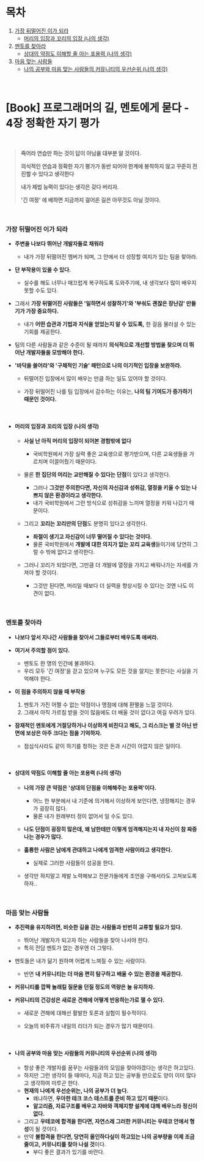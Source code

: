 # 목차

1. [가장 뒤떨어진 이가 되라](#가장-뒤떨어진-이가-되라) <br/>
    - [머리의 입장과 꼬리의 입장 (나의 생각)](#머리의-입장과-꼬리의-입장-나의-생각) <br/>
2. [멘토를 찾아라](#멘토를-찾아라) <br/>
    - [상대의 약점도 이해할 줄 아는 포용력 (나의 생각)](#상대의-약점도-이해할-줄-아는-포용력-나의-생각) <br/>
3. [마음 맞는 사람들](#마음-맞는-사람들) <br/>
    - [나의 공부와 마음 맞는 사람들의 커뮤니티의 우선순위 (나의 생각)](#나의-공부와-마음-맞는-사람들의-커뮤니티의-우선순위-나의-생각) <br/>

<br/>

# [Book] 프로그래머의 길, 멘토에게 묻다 - 4장 정확한 자기 평가

<br/>

> **죽어라 연습만 하는 것이 답이 아님을 대부분 알 것이다.**
>
> **의식적인 연습과 정확한 자기 평가가 동반 되어야 한계에 봉착하지 않고 꾸준히 전진할 수 있다고 생각한다**
>
> **내가 제법 능력이 있다는 생각은 갖다 버리자.**
>
> **'긴 여정' 에 배하면 지금까지 걸어온 길은 아무것도 아닐 것이다.**

<br/>

### 가장 뒤떨어진 이가 되라

- **주변을 나보다 뛰어난 개발자들로 채워라**

  - 내가 가장 뒤떨어진 멤버가 되며, 그 안에서 더 성장할 여지가 있는 팀을 찾아라.

- **단 부작용이 있을 수 있다.**

  - 실수를 해도 너무나 매끄럽게 복구하도록 도와주기에, 내 생각보다 많이 배우지 못할 수도 있다.

- 그래서 **가장 뒤떨어진 사람들은 '일하면서 성찰하기'와 '부숴도 괜찮은 장난감' 만들기가 가장 중요하다.**

  - 내가 **어떤 습관과 기법과 지식을 얻었는지 알 수 있도록,** 한 걸음 물러설 수 있는 기회를 제공한다.

- 팀의 다른 사람들과 같은 수준이 될 때까지 **의식적으로 개선할 방법을 찾으며 더 뛰어난 개발자들을 모방해야 한다.**

- **'바닥을 쓸어라'와 '구체적인 기술' 패턴으로 나의 이기적인 입장을 보완하라.**

  - 뒤떨어진 입장에서 많이 배우는 만큼 하는 일도 있어야 할 것이다.

  - 가장 뒤떨어진 나를 팀 입장에서 감수하는 이유는, **나의 팀 기여도가 증가하기 때문인 것이다.**

    <br/>

- #### 머리의 입장과 꼬리의 입장 (나의 생각)

  - **사실 난 아직 머리의 입장이 되어본 경험밖에 없다**

    - 국비학원에서 가장 실력 좋은 교육생으로 평가받으며, 다른 교육생들을 가르치며 이끌어줬기 때문이다.

  - 물론 **한 집단의 머리는 교만해질 수 있다는 단점**이 있다고 생각한다.

    - 그러나 **그것만 주의한다면, 자신의 자신감과 성취감, 열정을 키울 수 있는 나쁘지 않은 환경이라고 생각한다.**
    - 내가 국비학원에서 그런 방식으로 성취감을 느끼며 열정을 키워 나갔기 때문이다.

  - 그리고 **꼬리는 꼬리만의 단점**도 분명히 있다고 생각한다.

    - **좌절이 생기고 자신감이 너무 떨어질 수 있다는 것이다.**
    - 물론 국비학원에서 **개발에 대한 의지가 없는 꼬리 교육생**들이기에 당연히 그럴 수 밖에 없다고 생각한다.

  - 그러니 꼬리가 되었다면, 그만큼 더 개발에 열정을 가지고 배워나가는 자세를 가져야 할 것이다.

    - 그것만 된다면, 머리일 때보다 더 실력을 향상시킬 수 있다는 것엔 나도 이견이 없다.

      <br/>

### 멘토를 찾아라

- **나보다 앞서 지나간 사람들을 찾아서 그들로부터 배우도록 애써라.**

- **여기서 주의할 점이 있다.**

  - 멘토도 한 명의 인간에 불과하다.
  - 우리 모두 '긴 여정'을 걷고 있으며 누구도 모든 것을 알지는 못한다는 사실을 기억해야 한다.

- **이 점을 주의하지 않을 때 부작용** 

  1. 멘토가 가진 어쩔 수 없는 약점이나 맹점에 대해 환멸을 느낄 것이다.
  2. 그래서 아직 가르침 받을 것이 많음에도 더 배울 것이 없다고 여길 우려가 있다.

- **잠재적인 멘토에게 거절당하거나 이상하게 비친다고 해도, 그 리스크는 별 것 아닌 반면에 보상은 아주 크다는 점을 기억하자.**

  - 점심식사라도 같이 하기를 청하는 것은 돈과 시간이 아깝지 않은 일이다.

    <br/>

- #### 상대의 약점도 이해할 줄 아는 포용력 (나의 생각)

  - **나의 가장 큰 약점은 '상대의 단점을 이해해주는 포용력'이다.**

    - 어느 한 부분에서 내 기준에 의거해서 이상하게 보인다면, 냉정해지는 경우가 굉장히 많다.
    - 물론 내가 원래부터 정이 없어서 일 수도 있다.

  - **나도 단점이 굉장히 많은데, 왜 남한테만 이렇게 엄격해지는지 내 자신이 참 짜증나는 경우가 많다.**

  - **훌륭한 사람은 남에게 관대하고 나에게 엄격한 사람이라고 생각한다.**

    - 실제로 그러한 사람들이 성공을 한다.

  - 생각만 하지말고 제발 노력해보고 전문가들에게 조언을 구해서라도 고쳐보도록 하자..

    <br/>

### 마음 맞는 사람들

- **추진력을 유지하려면, 비슷한 길을 걷는 사람들과 빈번히 교류할 필요가 있다.**

  - 뛰어난 개발자가 되고자 하는 사람들을 찾아 나서야 한다.
  - 특히 전담 멘토가 없는 경우엔 더 그렇다.

- 멘토들은 내가 닮기 원하며 어렵게 느껴질 수 있는 사람이다.

  - 반면 **내 커뮤니티는 더 마음 편히 탐구하고 배울 수 있는 환경을 제공한다.**

- **커뮤니티를 깝짝 놀래킬 질문을 던질 정도의 역량은 늘 유지하자.**

- **커뮤니티의 건강성은 새로운 견해에 어떻게 반응하는가로 잴 수 있다.**

  - 새로운 견해에 대해선 활발한 토론과 실험이 필수적이다.

  - 오늘의 비주류가 내일의 리더가 되는 경우가 많기 때문이다.

    <br/>

- #### 나의 공부와 마음 맞는 사람들의 커뮤니티의 우선순위 (나의 생각)

  - 항상 좋은 개발자를 꿈꾸는 사람들과의 모임을 찾아야겠다는 생각은 하고있다.
  - 하지만 그런 생각이 들 때마다, 지금 하고 있는 공부들 만으로도 양이 이미 많다고 생각하여 미루곤 한다.
  - **현재의 나에게 우선순위는, 나의 공부가 더 높다.**
    - 왜냐하면, **우아한 테크 코스 테스트를 준비 하고 있기 때문**이다.
    - **알고리즘, 자료구조를 배우고 자바와 객체지향 설계에 대해 배우느라 정신이 없다.**
  - 그리고 **우테코에 합격을 한다면, 자연스레 그러한 커뮤니티는 우테코 안에서 형성**이 될 것이다.
  - 만약 **불합격을 한다면, 당연히 올인하다싶이 하고있는 나의 공부량을 이제 조금 줄이고, 커뮤니티를 찾아 나설 것**이다.
    - 부디 좋은 결과가 있기를 바란다.

